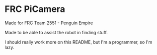 # FRC PiCamera
Made for FRC Team 2551 - Penguin Empire

Made to be able to assist the robot in finding stuff.

I should really work more on this README, but I'm a programmer, so I'm lazy.